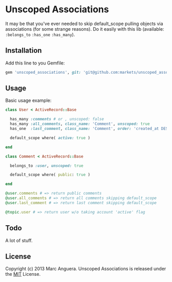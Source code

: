 Unscoped Associations
=====================
It may be that you've ever needed to skip default_scope pulling objects via associations (for some strange reasons).
Do it easily with this lib (available: `:belongs_to` `:has_one` `:has_many`).

## Installation
Add this line to you Gemfile:

```ruby
gem 'unscoped_associations', git: 'git@github.com:markets/unscoped_associations.git'
```

## Usage
Basic usage example:

```ruby
class User < ActiveRecord::Base

  has_many :comments # or , unscoped: false
  has_many :all_comments, class_name: 'Comment', unscoped: true
  has_one  :last_comment, class_name: 'Comment', order: 'created_at DESC', unscoped: true

  default_scope where( active: true )

end

class Comment < ActiveRecord::Base

  belongs_to :user, unscoped: true

  default_scope where( public: true )

end

@user.comments # => return public comments
@user.all_comments # => return all comments skipping default_scope
@user.last_comment # => return last comment skipping default_scope

@topic.user # => return user w/o taking account 'active' flag

```

## Todo
A lot of stuff.

## License
Copyright (c) 2013 Marc Anguera. Unscoped Associations is released under the [MIT](http://opensource.org/licenses/MIT) License.